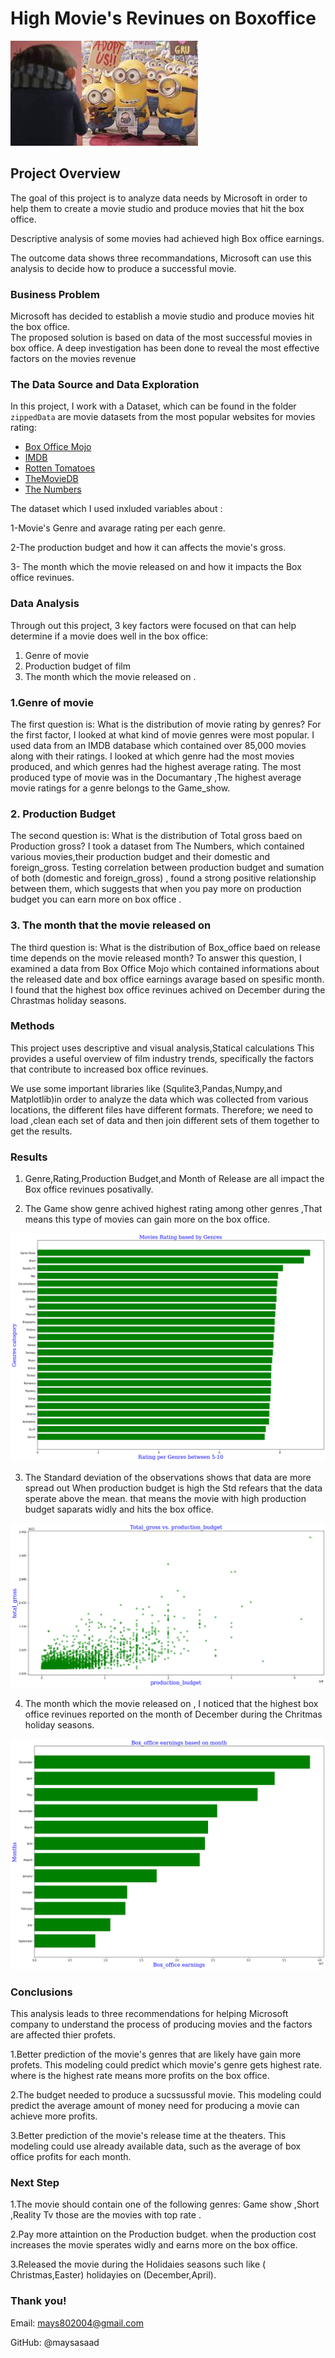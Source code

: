 # High Movie's Revinues on Boxoffice

<img src='images/2222.png'>

## Project Overview

The goal of this project is to analyze data needs by Microsoft in order to help them to create a movie studio and produce movies that hit the box office.

Descriptive analysis of some movies had achieved high Box office earnings.

The outcome data shows three recommandations, Microsoft can use this analysis to decide how to produce a successful movie.

### Business Problem

Microsoft has decided to establish a movie studio and produce movies  hit the box office.  
The proposed solution is based on data of the most successful movies in box office.
A deep investigation has been done to reveal the most effective factors on the movies revenue

### The Data Source and Data Exploration

In this project, I work with a Dataset, which can be found in the folder `zippedData` are movie datasets from the most popular websites for movies rating:

* [Box Office Mojo](https://www.boxofficemojo.com/)
* [IMDB](https://www.imdb.com/)
* [Rotten Tomatoes](https://www.rottentomatoes.com/)
* [TheMovieDB](https://www.themoviedb.org/)
* [The Numbers](https://www.the-numbers.com/)

The dataset which I used inxluded variables about :

1-Movie's Genre and avarage rating per each genre.

2-The production budget and how it can affects the movie's gross.

3- The month which the movie released on and how it impacts the Box office revinues.


### Data Analysis
Through out this project, 3 key factors were focused on that can help determine if a movie does well in the box office:

1. Genre of movie
2. Production budget of film
3. The month which the movie released on .

### 1.Genre of movie
The first question is: What is the distribution of movie rating by genres?
For the first factor, I looked at what kind of movie genres were most popular. I used data from an IMDB database which contained over 85,000 movies along with their ratings.
 I looked at which genre had the most movies produced, and which genres had the highest average rating.
The most produced type of movie was in the Documantary ,The highest average movie ratings for a genre belongs to the Game_show.

### 2. Production Budget
The second question is: What is the distribution of Total gross baed on Production gross?
I took a dataset from The Numbers, which contained various movies,their production budget and their domestic and foreign_gross.
Testing correlation between production budget and sumation of both (domestic and foreign_gross) , found a strong positive relationship between them, which suggests that when you pay more on production budget you can earn more on  box office .

### 3. The month that the movie released on
The third question is: What is the distribution of Box_office baed on release time depends on the movie released month?
To answer this question, I examined a data from Box Office Mojo which contained informations about the released date and box office earnings avarage based on spesific month.
I found that the highest box office revinues achived on December during the Chrastmas holiday seasons.

### Methods 
This project uses descriptive and visual analysis,Statical calculations 
This provides a useful overview of film industry trends, specifically the factors that contribute to increased box office revinues.

We use some important libraries like (Squlite3,Pandas,Numpy,and Matplotlib)in order to analyze the data which  was collected from various locations, the different files have different formats. Therefore; we need to load ,clean each set of data and then join different sets of them together to get the results.

### Results

1. Genre,Rating,Production Budget,and Month of Release are all impact the Box office            revinues posativally.

2. The Game show genre achived highest rating among other genres ,That means this type of       movies can gain more on the box office.
<img src='images/rate.png'>

3. The Standard deviation of the observations shows that data are more spread out
   When production budget is high the Std refears that the data sperate above the mean.
   that means the movie with high production budget saparats widly and hits the box office.
 <img src='images/budget.png'>  

4. The month which the movie released on , I noticed that the highest box office revinues 
   reported on the month of December during the Chritmas holiday seasons.   
<img src='images/months.png'>  


### Conclusions
This analysis leads to three recommendations for helping Microsoft company to understand the process of producing movies and the factors are affected thier profets.

1.Better prediction of the movie's genres that are likely have gain more profets.
This modeling could predict which movie's genre gets highest rate. where is the highest rate means more profits on the box office.

2.The budget needed to produce a sucssussful movie. 
This modeling could predict the average amount of money need for producing a movie can achieve more profits.

3.Better prediction of the movie's release time at the theaters.
This modeling could use already available data, such as the average of box office profits for each month.

### Next Step
1.The movie should contain one of the following genres:
  Game show ,Short ,Reality Tv those are the movies with top rate .

2.Pay more attaintion on the Production budget.
when the production cost increases the movie sperates widly and earns more on the box office.

3.Released the movie during the Holidaies seasons such like ( Christmas,Easter) holidayies on (December,April).

###  Thank you!
Email: mays802004@gmail.com

GitHub: @maysasaad      